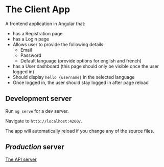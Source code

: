 # The Client App

A frontend application in Angular that:
- has a Registration page
- has a Login page
- Allows user to provide the following details:
    - Email
    - Password
    - Default language (provide options for english and french)
- has a User dashboard (this page should only be visible once the user logged in)
- Should display `hello {username}` in the selected language
- Once logged in, the user should stay logged in after page reload

## Development server

Run `ng serve` for a dev server. 

Navigate to `http://localhost:4200/`. 

The app will automatically reload if you change any of the source files.

## *Production* server

[The API server](https://github.com/bortch/webserver_portfolio)
